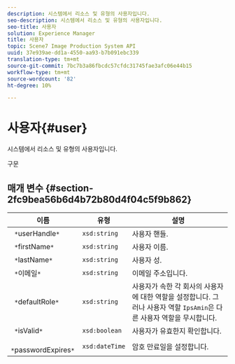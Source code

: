 ```yaml
---
description: 시스템에서 리소스 및 유형의 사용자입니다.
seo-description: 시스템에서 리소스 및 유형의 사용자입니다.
seo-title: 사용자
solution: Experience Manager
title: 사용자
topic: Scene7 Image Production System API
uuid: 37e939ae-dd1a-4550-aa93-b7b091ebc339
translation-type: tm+mt
source-git-commit: 7bc7b3a86fbcdc57cfdc31745fae3afc06e44b15
workflow-type: tm+mt
source-wordcount: '82'
ht-degree: 10%

---
```



# 사용자{#user}

시스템에서 리소스 및 유형의 사용자입니다.

구문

## 매개 변수 {#section-2fc9bea56b6d4b72b80d4f04c5f9b862}

| 이름 | 유형 | 설명 |
|---|---|---|
| ` *`userHandle`*` | `xsd:string` | 사용자 핸들. |
| ` *`firstName`*` | `xsd:string` | 사용자 이름. |
| ` *`lastName`*` | `xsd:string` | 사용자 성. |
| ` *`이메일`*` | `xsd:string` | 이메일 주소입니다. |
| ` *`defaultRole`*` | `xsd:string` | 사용자가 속한 각 회사의 사용자에 대한 역할을 설정합니다. 그러나 사용자 역할 `IpsAmin`은 다른 사용자 역할을 무시합니다. |
| ` *`isValid`*` | `xsd:boolean` | 사용자가 유효한지 확인합니다. |
| ` *`passwordExpires`*` | `xsd:dateTime` | 암호 만료일을 설정합니다. |

